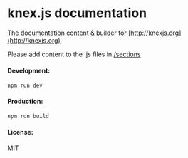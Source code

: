 # knex.js documentation

The documentation content & builder for [http://knexjs.org](http://knexjs.org)

Please add content to the .js files in [/sections](https://github.com/knex/documentation/tree/gh-pages/sections)

#### Development:

```
npm run dev
```

#### Production:

```
npm run build
```

#### License:

MIT
